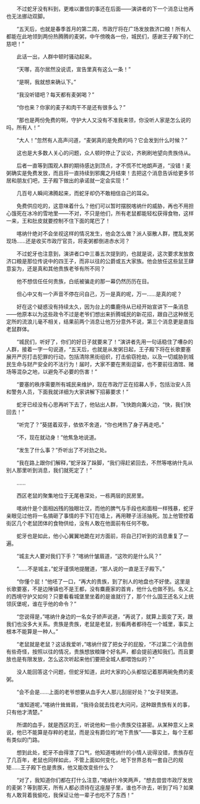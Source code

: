 　　不过蛇牙没有料到，更难以置信的事还在后面——演讲者的下一个消息让他再也无法挪动双脚。

　　“五天后，也就是春季首月的第二周，市政厅将在广场发放救济口粮！所有人都能在此地领到两份热腾腾的麦粥，中午傍晚各一份，城民们，感谢王子殿下的仁慈吧！”

　　此话一出，人群中顿时骚动起来。

　　“天哪，高尔居然没说谎，宣告里真有这么一条！”

　　“是啊，我就想来确认下。”

　　“我没听错吧？每天都有麦粥喝？”

　　“你也来？你家的麦子和肉干不是还有很多么？”

　　“那也是两份免费的啊，守护大人又没有不准我来领，你没听人家是怎么说的吗，所有人！”

　　“大人！”忽然有人高声问道，“麦粥真的是免费的吗？它会发到什么时候？”

　　这也是大多数人关心的问题，众人顿时停止了议论，齐刷刷地望向贵族侍从。

　　后者一直等到围观人群的期待感达到顶点，才不慌不忙地朗声道，“没错！麦粥确实是免费发放，而且将一直持续到邪魔之月结束！去把这个消息告诉给更多邻居和朋友们吧，王子殿下做出的承诺就一定会实现！”

　　几百号人瞬间沸腾起来，而蛇牙却仍不敢相信自己的耳朵。

　　免费供应吃的，这意味着什么？他们可以暂时摆脱喀纳什的威胁，再也不用担心饿死在冰冷的雪地里——不对，不只是他们，所有老鼠都能轻松获得食物，这样一来，王和肚皮就要控制不住下面的尾巴了！

　　喀纳什绝对不会坐视这样的情况发生，他会怎么做？派人驱散人群，搅乱发粥现场……还是收买市政厅官员，将麦粥都倒进赤水河？

　　不过蛇牙也注意到，演讲者口中三番五次提到的，也就是说，这次要求发放救济口粮是那位传说中的四王子，而非以往的公爵或五大家族。他会放任这些鼠王肆意妄为，还是真和其他贵族老爷有所不同？

　　他不想信任任何贵族，白纸被骗走的那一幕仍然历历在目。

　　但心中又有一个声音不停在问自己，万一是真的呢，万一……是真的呢？

　　好在这个疑惑没有持续太久，因为台上的麋鹿侍从已经开始宣讲下一条消息——他原本以为这些政令不过是老爷们想出来折腾城民的新花招，跟自己这种居无定所的流浪儿毫不相关，结果前两个消息让他万分意外不说，第三个消息更是直指老鼠群体。

　　“城民们，听好了，你们的好日子就要来了！”演讲者先用一句话稳住了嘈杂的人群，接着一字一句说道，“五天后，也就是从发粥日起，王子殿下将在长歌要塞展开严厉打击犯罪的行动，包括清除黑街组织，打击偷窃抢劫，以及一切威胁到城民生命与财产安全的不法行为！届时，大家不要在黑街逗留，也不要前往酒馆、赌场等混杂之地，以避免不必要的伤害！”

　　“要塞的秩序需要所有城民来维护，现在市政厅正在招募人手，包括治安人员和警务人员，下面我就详细为大家讲解下招募要求！”

　　蛇牙已经没有心思再听下去了，他钻出人群，飞快跑向篝火边，“快，我们快回去！”

　　“听完了？”葵搓着双手，依依不舍道，“你也烤热了身子再走吧。”

　　“不，现在就动身！”他焦急地说道。

　　“发生了什么事？”乔听出了不对劲之处。

　　“我在路上跟你们解释，”蛇牙跺了跺脚，“我们得赶紧回去，不然等喀纳什先从别人那里听到消息，我们就死定了！”

　　……

　　西区老鼠的聚集地位于无尾巷深处，一栋两层的民房里。

　　喀纳什是个面相凶残的独眼壮汉，而他的脾气与手段也和面相一样残暴，蛇牙亲眼见过他将一名搞砸了事情的手下钉在墙上，再用鞭子活活抽死。加上他管控着街区几个老鼠团体的食物供给，没有人敢在他面前有任何不敬。

　　蛇牙也是如此，他小心翼翼地跪在对方面前，将自己打听到的消息重复了一遍。

　　“城主大人要对我们下手？”喀纳什皱眉道，“这吹的是什么风？”

　　“……不是城主，”蛇牙谨慎地提醒道，“那人说的一直是王子殿下。”

　　“你懂个屁！”他呸了一口，“再大的贵族，到了别人的地盘也不好使。这里是长歌要塞，不是边陲镇也不是王都，没有麋鹿家的首肯，他什么也做不到。名义上的西境守护又如何？只要看看城堡里坐着的是谁就行了，那个什么国王还名义上统领灰堡呢，谁在乎他的命令？”

　　“您说得是，”喀纳什身边的一名女子娇声说道，“再说了，就算上面变了天，跟我们也没多大关系。贵族是贵族，老鼠是老鼠，别看两者都待在一个城里，事实上根本不能算是一种人。”

　　“老鼠就是老鼠？这话我爱听，”喀纳什捏了把女子的屁股，“不过第二个消息倒有些奇怪，按照以往的情况，贵族想放粮赚个好名声，都会提前通知我们。而且要放也是有限发放，怎么这次听起来他们要把全城人都喂饱似的？”

　　没人能回答这个问题，但蛇牙知道，此时大家的心头都惦记着那两碗免费的麦粥。

　　“会不会是……上面的老爷想要从血手大人那儿刮层好处？”女子轻笑道。

　　“谁知道呢，”喀纳什耸耸肩，“我待会就去找老大问问，这种跟贵族有关的事，只有他才清楚。”

　　所谓的血手，就是西区的王，听说他和一些小贵族交往甚密。从某种意义上来说，他已不能算是存粹的老鼠，而是没有爵位的“地下贵族”——事实上，每个王都有类似的门路。

　　想到此处，蛇牙不由得泄了口气，他知道喀纳什的小情人说得没错，贵族存在了几百年，老鼠也同样如此，不管上面如何变化，地下世界总有一套自己的规矩……王子殿下也是贵族，他又能改变些什么？

　　“对了，我知道你们都在打什么注意，”喀纳什冷笑两声，“想去尝尝市政厅发放的麦粥？等到那天，所有人都必须待在这座屋子里，谁也不许去，听到了吗？如果有人敢背着我偷吃，我保证让他一辈子也吃不了东西！”
